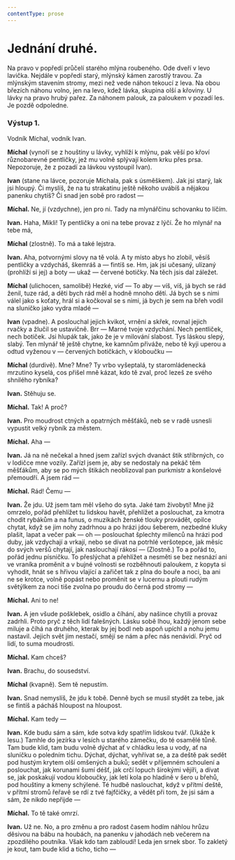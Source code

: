 ```yaml
---
contentType: prose
---
```


# Jednání druhé.

Na pravo v popředí průčelí starého mlýna roubeného. Ode dveří v levo lavička. Nejdále v popředí starý, mlýnský kámen zarostlý travou. Za mlýnským stavením stromy, mezi než vede náhon tekoucí z leva. Na obou březích náhonu volno, jen na levo, kdež lávka, skupina olší a křoviny. U lávky na pravo hrubý pařez. Za náhonem palouk, za paloukem v pozadí les. Je pozdě odpoledne.

### Výstup 1.

Vodník Míchal, vodník Ivan.

**Míchal** (vynoří se z houštiny u lávky, vyhlíží k mlýnu, pak věší po křoví různobarevné pentličky, jež mu volně splývají kolem krku přes prsa. Nepozoruje, že z pozadí za lávkou vystoupil Ivan).

**Ivan** (stane na lávce, pozoruje Míchala, pak s úsměškem). Jak jsi starý, lak jsi hloupý. Či myslíš, že na tu strakatinu ještě někoho uvábíš a nějakou panenku chytíš? Či snad jen sobě pro radost —

**Míchal.** Ne, jí (vzdychne), jen pro ni. Tady na mlynářčinu schovanku to líčím.

**Ivan.** Haha, Mikli! Ty pentličky a oni na tebe provaz z lýčí. Že ho mlynář na tebe má,

**Míchal** (zlostně). To má a také lejstra.

**Ivan.** Aha, potvornými slovy na tě volá. A ty místo abys ho zlobil, věsíš pentličky a vzdycháš, škemráš a — fintíš se. Hm, jak jsi učesaný, ulízaný (prohlíží si jej) a boty — ukaž — červené botičky. Na těch jsis dal záležet.

**Míchal** (ulichocen, samolibě) Hezké, viď — To aby — víš, víš, já bych se rád ženil, tuze rád, a děti bych rád měl a hodně mnoho dětí. Já bych se s nimi válel jako s koťaty, hrál si a kočkoval se s nimi, já bych je sem na břeh vodil na sluníčko jako vydra mladé —

**Ivan** (vpadne). A poslouchal jejich kvikot, vrnění a skřek, rovnal jejich rvačky a žlučil se ustavičně. Brr — Marné tvoje vzdychání. Nech pentliček, nech botiček. Jsi hlupák tak, jako že je v milování slabost. Tys láskou slepý, slabý. Ten mlynář tě ještě chytne, ke kamnům přiváže, nebo tě kyji uperou a odtud vyženou v — červených botičkách, v kloboučku —

**Míchal** (durdivě). Mne? Mne? Ty vrbo vyšeptalá, ty staromládenecká mrzutino kyselá, cos přišel mně kázat, kdo tě zval, proč lezeš ze svého shnilého rybníka?

**Ivan.** Stěhuju se.

**Míchal.** Tak! A proč?

**Ivan.** Pro moudrost ctných a opatrných měšťáků, neb se v radě usnesli vypustit velký rybník za městem. 

**Míchal.** Aha —

**Ivan.** Já na ně nečekal a hned jsem zařízl svých dvanáct štik stříbrných, co v lodičce mne vozily. Zařízl jsem je, aby se nedostaly na pekáč těm měšťákům, aby se po mých štikách neoblizoval pan purkmistr a konšelové přemoudří. A jsem rád —

**Míchal.** Rád! Čemu —

**Ivan.** Že jdu. Už jsem tam měl všeho do syta. Jaké tam živobytí! Mne již omrzelo, pořád přehlížet tu lidskou havět, přehlížet a poslouchat, za kmotra chodit rybákům a na funus, o muzikách ženské tlouky provádět, opilce chytat, když se jim nohy zadrhnou a po hrázi jdou šeberem, nezbedné kluky plašit, lapat a večer pak — oh — poslouchat šplechty milenců na hrázi pod duby, jak vzdychají a vrkají, nebo se dívat na potrhlé veršotepce, jak měsíc do svých veršů chytají, jak naslouchají rákosí — (Zlostně.) To a pořád to, pořád jednu písničku. To přeslýchat a přehlížet a nesměti se bez nesnází ani ve vraníka proměnit a v bujné volnosti se rozběhnouti paloukem, z kopyta si vyhodit, hnát se s hřivou vlající a zařičet tak z plna do bouře a noci, ba ani ne se krotce, volně popást nebo proměnit se v lucernu a plouti rudým světýlkem za noci tiše zvolna po proudu do černá pod stromy —

**Míchal.** Ani to ne!

**Ivan.** A jen všude pošklebek, osidlo a číhání, aby našince chytili a provaz zadrhli. Proto pryč z těch lidí falešných. Lásku sobě lhou, každý jenom sebe miluje a číhá na druhého, kterak by jej bodl neb aspoň upíchl a nohu jemu nastavil. Jejich svět jim nestačí, smějí se nám a přec nás nenávidí. Pryč od lidí, to suma moudrosti.

**Míchal.** Kam chceš?

**Ivan.** Brachu, do sousedství.

**Míchal** (kvapně). Sem tě nepustím.

**Ivan.** Snad nemyslíš, že jdu k tobě. Denně bych se musil stydět za tebe, jak se fintíš a pácháš hloupost na hloupost.

**Míchal.** Kam tedy —

**Ivan.** Kde budu sám a sám, kde sotva kdy spatřím lidskou tvář. (Ukáže k lesu.) Tamhle do jezírka v lesích u starého zámečku, do té osamělé tůně. Tam bude klid, tam budu volně dýchat ať v chládku lesa u vody, ať na sluníčku o poledním tichu. Dýchat, dýchat, vyhřívat se, a za deště pak sedět pod hustým krytem olší omšených a buků; sedět v příjemném schoulení a poslouchat, jak korunami šumí déšť, jak crčí lopuch širokými vějíři, a dívat se, jak poskakují vodou kloboučky, jak letí kola po hladině v šero u břehů, pod houštiny a kmeny schýlené. Té hudbě naslouchat, když v přítmí deště, v přítmí stromů řeřavě se rdí z tvé fajfčičky, a vědět při tom, že jsi sám a sám, že nikdo nepřijde — 

**Míchal.** To tě také omrzí.

**Ivan.** Už ne. No, a pro změnu a pro radost časem hodím náhlou hrůzu děsivou na bábu na houbách, na panenku v jahodách neb večerem na zpozdilého poutníka. Však kdo tam zabloudí! Leda jen srnek sbor. To zakletý je kout, tam bude klid a ticho, ticho —
